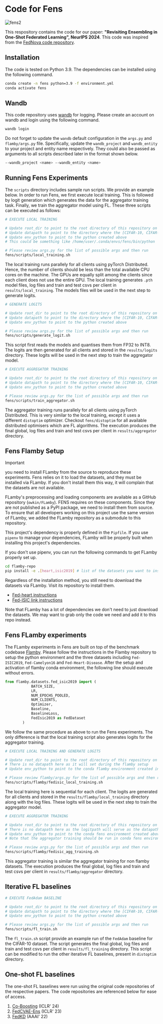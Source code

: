 # Code for Fens

![fens2](https://github.com/user-attachments/assets/a7a1575a-38fa-4386-ba2c-028fbf075840)

This respository contains the code for our paper: **"Revisiting Ensembling in One-Shot Federated Learning", NeurIPS 2024**. This code was inspired from the [FedNova code repository](https://github.com/JYWa/FedNova).

## Installation

The code is tested on Python 3.9.
The dependencies can be installed using the following command.

```bash
conda create -n fens python=3.9 -f environment.yml
conda activate fens
```

## Wandb

This code repository uses [wandb](https://wandb.ai/) for logging. Please create an account on wandb and login using the following command.

```bash
wandb login
```

Do not forget to update the `wandb` default configuration in the `args.py` and `flamby/args.py` file. Specifically, update the `wandb_project` and `wandb_entity` to your project and entity name respectively. They could also be passed as arguments to all scripts described later in the format shown below.

```bash
--wandb_project <name> --wandb_entity <name>
```

## Running Fens Experiments

The `scripts` directory includes sample run scripts. We provide an example below. In order to run Fens, we first execute local training. This is followed by logit generation which generates the data for the aggregator training task. Finally, we train the aggregator model using FL. These three scripts can be executed as follows:

```bash
# EXECUTE LOCAL TRAINING

# Update root_dir to point to the root directory of this repository on your machine
# Update datapath to point to the directory where the [CIFAR-10, CIFAR-100, SVHN] dataset is stored on your machine
# Update env_python to point to the python created above
# This could be something like /home/user/.conda/envs/fens/bin/python

# Please review args.py for the list of possible args and then run
fens/scripts/local_training.sh
```

The local training runs parallely for all clients using pyTorch Distributed. Hence, the number of clients should be less than the total available CPU cores on the machine. The GPUs are equally split among the clients since each client does not use the entire GPU. The local training generates `.pth` model files, log files and train and test csvs per client in `results/local_training`. The models files will be used in the next step to generate logits.

```bash
# GENERATE LOGITS

# Update root_dir to point to the root directory of this repository on your machine
# Update datapath to point to the directory where the [CIFAR-10, CIFAR-100, SVHN] dataset is stored on your machine
# Update env_python to point to the python created above

# Please review args.py for the list of possible args and then run
fens/scripts/generate_logit.sh
``` 
This script first reads the models and quantises them from FP32 to INT8. The logits are then generated for all clients and stored in the `results/logits` directory. These logits will be used in the next step to train the aggregator model.

```bash
# EXECUTE AGGREGATOR TRAINING

# Update root_dir to point to the root directory of this repository on your machine
# Update datapath to point to the directory where the [CIFAR-10, CIFAR-100, SVHN] dataset is stored on your machine
# Update env_python to point to the python created above

# Please review args.py for the list of possible args and then run
fens/scripts/train_aggregator.sh
```

The aggregator training runs parallely for all clients using pyTorch Distributed. This is very similar to the local training, except it uses a different `distoptim` optimizer. Checkout `fens/distoptim` for all available distributed optimisers which are FL algorithms. The execution produces the final global, log files and train and test csvs per client in `results/aggregator` directory.

## Fens Flamby Setup

> [!IMPORTANT]
> you need to install FLamby from the source to reproduce these experiments. Fens relies on it to load the datasets, and they must be installed via FLamby. If you don't install them this way, it will complain that the datasets are not available.

FLamby's preprocessing and loading components are available as a GitHub repository (`owkin/FLamby`).
FENS requires on these components.
Since they are not published as a PyPI package, we need to install them from source.
To ensure that all developers working on this project use the same version of FLamby, we added the FLamby repository as a submodule to this repository.

This project's dependency is properly defined in the `Pipfile`.
If you use `pipenv` to manage your dependencies, FLamby will be properly built when installing this project's dependencies.

If you don't use pipenv, you can run the following commands to get FLamby properly set up.

```sh
cd flamby-repo
pip install -e .[heart,isic2019] # list of the datasets you want to install
```

Regardless of the installation method, you still need to download the datasets via FLamby.
Visit its repository to install them.

- [Fed-heart instructions](./flamby-repo/flamby/datasets/fed_heart_disease/README.md)
- [Fed-ISIC link instructions](./flamby-repo/flamby/datasets/fed_isic2019/README.md)

Note that FLamby has a lot of dependencies we don't need to just download the datasets.
We may want to grab only the code we need and add it to this repo instead.

## Fens FLamby experiments

The FLamby experiments in Fens are built on top of the benchmark codebase [Flamby](https://github.com/owkin/FLamby). Please follow the instructions in the Flamby repository to setup the python environment and the three datasets including `Fed-ISIC2019`, `Fed-Camelyon16` and `Fed-Heart-Disease`. After the setup and activation of flamby conda environment, the following line should execute without errors. 

```python
from flamby.datasets.fed_isic2019 import (
            BATCH_SIZE,
            LR,
            NUM_EPOCHS_POOLED,
            NUM_CLIENTS,
            Optimizer,
            Baseline,
            BaselineLoss,
            FedIsic2019 as FedDataset
        )
``` 

We follow the same procedure as above to run the Fens experiments. The only difference is that the local training script also generates logits for the aggregator training. 

```bash
# EXECUTE LOCAL TRAINING AND GENERATE LOGITS

# Update root_dir to point to the root directory of this repository on your machine
# There is no datapath here as it will set during the flamby setup
# Update env_python to point to the conda flamby environment created in the flamby setup

# Please review flamby/args.py for the list of possible args and then run
fens/scripts/flamby/fedisic_local_training.sh
```

The local training here is sequential for each client. The logits are generated for all clients and stored in the `results/flamby/local_training` directory along with the log files. These logits will be used in the next step to train the aggregator model.

```bash
# EXECUTE AGGREGATOR TRAINING

# Update root_dir to point to the root directory of this repository on your machine
# There is no datapath here as the logitpath will serve as the datapath
# Update env_python to point to the conda fens environment created above
# Note that the aggregator training should be run in conda fens environment

# Please review args.py for the list of possible args and then run
fens/scripts/flamby/fedisic_agg_training.sh
```

This aggregator training is similar the aggregator training for non flamby datasets. The execution produces the final global, log files and train and test csvs per client in `results/flamby/aggregator` directory.

## Iterative FL baselines

```bash
# EXECUTE FedAdam BASELINE

# Update root_dir to point to the root directory of this repository on your machine
# Update datapath to point to the directory where the [CIFAR-10, CIFAR-100, SVHN] dataset is stored on your machine
# Update env_python to point to the python created above

# Please review args.py for the list of possible args and then run
fens/scripts/fl_train.sh
```

The `fl_train.sh` script provide an example run of the `FedAdam` baseline for the CIFAR-10 dataset. The script generates the final global, log files and train and test csvs per client in `results/fl_training` directory. This script can be modified to run the other iterative FL baselines, present in `distoptim` directory.

## One-shot FL baselines

The one-shot FL baselines were run using the original code repositories of the respective papers. The code repositories are referenced below for ease of access. 

1. [Co-Boosting](https://github.com/rong-dai/Co-Boosting) (ICLR' 24)
2. [FedCVAE-Ens](https://github.com/ceh-2000/fed_cvae) (ICLR' 23)
3. [FedKD](https://github.com/gong-xuan/FedKD) (AAAI' 22)

